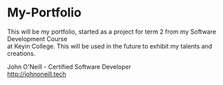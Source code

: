 # My-Portfolio

This will be my portfolio, started as a project for term 2 from my Software Development Course\
at Keyin College. This will be used in the future to exhibit my talents and creations.

John O'Neill - Certified Software Developer\
http://johnoneill.tech
